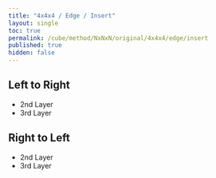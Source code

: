 ```yaml
---
title: "4x4x4 / Edge / Insert"
layout: single
toc: true
permalink: /cube/method/NxNxN/original/4x4x4/edge/insert
published: true
hidden: false
---
```


<head>
  <base target="_blank">
  <link
    rel   = "stylesheet"
    type  = "text/css"
    href  = "/assets/css/twisty/NxNxN/4x4x4.css"
  >
  <script
    src   = "https://cdn.cubing.net/js/cubing/twisty"
    type  = "module"
    defer
  ></script>
</head>



## Left to Right

- 2nd Layer
  <div class="twisty-wrapper">
    <twisty-player
      puzzle                    = "4x4x4"
      experimental-stickering   = "F2L"
      alg                       = "U R U R' U' 2F U R U' R' 2F'"
      experimental-setup-alg    = ""
      experimental-setup-anchor = "end"
      tempo-scale               = "1.3"
    ></twisty-player>
  </div>
- 3rd Layer
  <div class="twisty-wrapper">
    <twisty-player
      puzzle                    = "4x4x4"
      experimental-stickering   = "F2L"
      alg                       = "U R U R' U' 3F U R U' R' 3F'"
      experimental-setup-alg    = ""
      experimental-setup-anchor = "end"
      tempo-scale               = "1.3"
    ></twisty-player>
  </div>



## Right to Left

- 2nd Layer
  <div class="twisty-wrapper">
    <twisty-player
      puzzle                    = "4x4x4"
      experimental-stickering   = "F2L"
      alg                       = "U' F' U' F U 2R' U' F' U F 2R"
      experimental-setup-alg    = ""
      experimental-setup-anchor = "end"
      tempo-scale               = "1.3"
    ></twisty-player>
  </div>
- 3rd Layer
  <div class="twisty-wrapper">
    <twisty-player
      puzzle                    = "4x4x4"
      experimental-stickering   = "F2L"
      alg                       = "U' F' U' F U 3R' U' F' U F 3R"
      experimental-setup-alg    = ""
      experimental-setup-anchor = "end"
      tempo-scale               = "1.3"
    ></twisty-player>
  </div>
